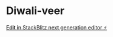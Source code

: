 # Diwali-veer

[Edit in StackBlitz next generation editor ⚡️](https://stackblitz.com/~/github.com/SAIVEERENDER24/Diwali-veer)